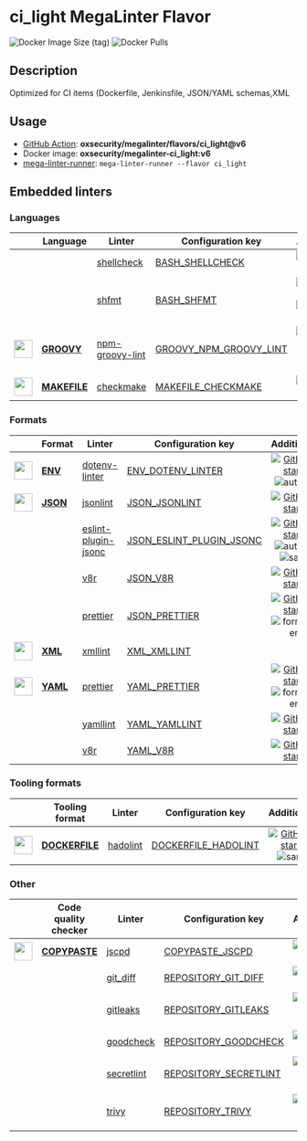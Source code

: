 # ci_light MegaLinter Flavor

![Docker Image Size (tag)](https://img.shields.io/docker/image-size/oxsecurity/megalinter-ci_light/v6)
![Docker Pulls](https://img.shields.io/docker/pulls/oxsecurity/megalinter-ci_light)

## Description

Optimized for CI items (Dockerfile, Jenkinsfile, JSON/YAML schemas,XML

## Usage

- [GitHub Action](https://oxsecurity.github.io/megalinter/6.7.0/installation/#github-action): **oxsecurity/megalinter/flavors/ci_light@v6**
- Docker image: **oxsecurity/megalinter-ci_light:v6**
- [mega-linter-runner](https://oxsecurity.github.io/megalinter/6.7.0/mega-linter-runner/): `mega-linter-runner --flavor ci_light`

## Embedded linters

### Languages

|                                                                             <!-- -->                                                                              | Language                                                                            | Linter                                                                                               | Configuration key                                                                                           |                                                                                                                     Additional                                                                                                                      |
|:-----------------------------------------------------------------------------------------------------------------------------------------------------------------:|-------------------------------------------------------------------------------------|------------------------------------------------------------------------------------------------------|-------------------------------------------------------------------------------------------------------------|:---------------------------------------------------------------------------------------------------------------------------------------------------------------------------------------------------------------------------------------------------:|
|                                                                   <!-- --> <!-- linter-icon -->                                                                   |                                                                                     | [shellcheck](https://oxsecurity.github.io/megalinter/6.7.0/descriptors/bash_shellcheck/)             | [BASH_SHELLCHECK](https://oxsecurity.github.io/megalinter/6.7.0/descriptors/bash_shellcheck/)               |                                                        [![GitHub stars](https://img.shields.io/github/stars/koalaman/shellcheck?cacheSeconds=3600)](https://github.com/koalaman/shellcheck)                                                         |
|                                                                   <!-- --> <!-- linter-icon -->                                                                   |                                                                                     | [shfmt](https://oxsecurity.github.io/megalinter/6.7.0/descriptors/bash_shfmt/)                       | [BASH_SHFMT](https://oxsecurity.github.io/megalinter/6.7.0/descriptors/bash_shfmt/)                         |                                        [![GitHub stars](https://img.shields.io/github/stars/mvdan/sh?cacheSeconds=3600)](https://github.com/mvdan/sh) ![formatter](https://shields.io/badge/-format-yellow)                                         |
| <img src="https://github.com/oxsecurity/megalinter/raw/main/docs/assets/icons/groovy.ico" alt="" height="32px" class="megalinter-icon"></a> <!-- linter-icon -->  | [**GROOVY**](https://oxsecurity.github.io/megalinter/6.7.0/descriptors/groovy/)     | [npm-groovy-lint](https://oxsecurity.github.io/megalinter/6.7.0/descriptors/groovy_npm_groovy_lint/) | [GROOVY_NPM_GROOVY_LINT](https://oxsecurity.github.io/megalinter/6.7.0/descriptors/groovy_npm_groovy_lint/) | [![GitHub stars](https://img.shields.io/github/stars/nvuillam/npm-groovy-lint?cacheSeconds=3600)](https://github.com/nvuillam/npm-groovy-lint) ![autofix](https://shields.io/badge/-autofix-green) ![sarif](https://shields.io/badge/-SARIF-orange) |
| <img src="https://github.com/oxsecurity/megalinter/raw/main/docs/assets/icons/default.ico" alt="" height="32px" class="megalinter-icon"></a> <!-- linter-icon --> | [**MAKEFILE**](https://oxsecurity.github.io/megalinter/6.7.0/descriptors/makefile/) | [checkmake](https://oxsecurity.github.io/megalinter/6.7.0/descriptors/makefile_checkmake/)           | [MAKEFILE_CHECKMAKE](https://oxsecurity.github.io/megalinter/6.7.0/descriptors/makefile_checkmake/)         |                                                           [![GitHub stars](https://img.shields.io/github/stars/mrtazz/checkmake?cacheSeconds=3600)](https://github.com/mrtazz/checkmake)                                                            |

### Formats

|                                                                            <!-- -->                                                                            | Format                                                                      | Linter                                                                                                     | Configuration key                                                                                               |                                                                                                                          Additional                                                                                                                           |
|:--------------------------------------------------------------------------------------------------------------------------------------------------------------:|-----------------------------------------------------------------------------|------------------------------------------------------------------------------------------------------------|-----------------------------------------------------------------------------------------------------------------|:-------------------------------------------------------------------------------------------------------------------------------------------------------------------------------------------------------------------------------------------------------------:|
| <img src="https://github.com/oxsecurity/megalinter/raw/main/docs/assets/icons/env.ico" alt="" height="32px" class="megalinter-icon"></a> <!-- linter-icon -->  | [**ENV**](https://oxsecurity.github.io/megalinter/6.7.0/descriptors/env/)   | [dotenv-linter](https://oxsecurity.github.io/megalinter/6.7.0/descriptors/env_dotenv_linter/)              | [ENV_DOTENV_LINTER](https://oxsecurity.github.io/megalinter/6.7.0/descriptors/env_dotenv_linter/)               |                           [![GitHub stars](https://img.shields.io/github/stars/dotenv-linter/dotenv-linter?cacheSeconds=3600)](https://github.com/dotenv-linter/dotenv-linter) ![autofix](https://shields.io/badge/-autofix-green)                            |
| <img src="https://github.com/oxsecurity/megalinter/raw/main/docs/assets/icons/json.ico" alt="" height="32px" class="megalinter-icon"></a> <!-- linter-icon --> | [**JSON**](https://oxsecurity.github.io/megalinter/6.7.0/descriptors/json/) | [jsonlint](https://oxsecurity.github.io/megalinter/6.7.0/descriptors/json_jsonlint/)                       | [JSON_JSONLINT](https://oxsecurity.github.io/megalinter/6.7.0/descriptors/json_jsonlint/)                       |                                                                [![GitHub stars](https://img.shields.io/github/stars/prantlf/jsonlint?cacheSeconds=3600)](https://github.com/prantlf/jsonlint)                                                                 |
|                                                                 <!-- --> <!-- linter-icon -->                                                                  |                                                                             | [eslint-plugin-jsonc](https://oxsecurity.github.io/megalinter/6.7.0/descriptors/json_eslint_plugin_jsonc/) | [JSON_ESLINT_PLUGIN_JSONC](https://oxsecurity.github.io/megalinter/6.7.0/descriptors/json_eslint_plugin_jsonc/) | [![GitHub stars](https://img.shields.io/github/stars/ota-meshi/eslint-plugin-jsonc?cacheSeconds=3600)](https://github.com/ota-meshi/eslint-plugin-jsonc) ![autofix](https://shields.io/badge/-autofix-green) ![sarif](https://shields.io/badge/-SARIF-orange) |
|                                                                 <!-- --> <!-- linter-icon -->                                                                  |                                                                             | [v8r](https://oxsecurity.github.io/megalinter/6.7.0/descriptors/json_v8r/)                                 | [JSON_V8R](https://oxsecurity.github.io/megalinter/6.7.0/descriptors/json_v8r/)                                 |                                                                    [![GitHub stars](https://img.shields.io/github/stars/chris48s/v8r?cacheSeconds=3600)](https://github.com/chris48s/v8r)                                                                     |
|                                                                 <!-- --> <!-- linter-icon -->                                                                  |                                                                             | [prettier](https://oxsecurity.github.io/megalinter/6.7.0/descriptors/json_prettier/)                       | [JSON_PRETTIER](https://oxsecurity.github.io/megalinter/6.7.0/descriptors/json_prettier/)                       |                                    [![GitHub stars](https://img.shields.io/github/stars/prettier/prettier?cacheSeconds=3600)](https://github.com/prettier/prettier) ![formatter](https://shields.io/badge/-format-yellow)                                     |
| <img src="https://github.com/oxsecurity/megalinter/raw/main/docs/assets/icons/xml.ico" alt="" height="32px" class="megalinter-icon"></a> <!-- linter-icon -->  | [**XML**](https://oxsecurity.github.io/megalinter/6.7.0/descriptors/xml/)   | [xmllint](https://oxsecurity.github.io/megalinter/6.7.0/descriptors/xml_xmllint/)                          | [XML_XMLLINT](https://oxsecurity.github.io/megalinter/6.7.0/descriptors/xml_xmllint/)                           |                                                                                                                                                                                                                                                               |
| <img src="https://github.com/oxsecurity/megalinter/raw/main/docs/assets/icons/yaml.ico" alt="" height="32px" class="megalinter-icon"></a> <!-- linter-icon --> | [**YAML**](https://oxsecurity.github.io/megalinter/6.7.0/descriptors/yaml/) | [prettier](https://oxsecurity.github.io/megalinter/6.7.0/descriptors/yaml_prettier/)                       | [YAML_PRETTIER](https://oxsecurity.github.io/megalinter/6.7.0/descriptors/yaml_prettier/)                       |                                    [![GitHub stars](https://img.shields.io/github/stars/prettier/prettier?cacheSeconds=3600)](https://github.com/prettier/prettier) ![formatter](https://shields.io/badge/-format-yellow)                                     |
|                                                                 <!-- --> <!-- linter-icon -->                                                                  |                                                                             | [yamllint](https://oxsecurity.github.io/megalinter/6.7.0/descriptors/yaml_yamllint/)                       | [YAML_YAMLLINT](https://oxsecurity.github.io/megalinter/6.7.0/descriptors/yaml_yamllint/)                       |                                                            [![GitHub stars](https://img.shields.io/github/stars/adrienverge/yamllint?cacheSeconds=3600)](https://github.com/adrienverge/yamllint)                                                             |
|                                                                 <!-- --> <!-- linter-icon -->                                                                  |                                                                             | [v8r](https://oxsecurity.github.io/megalinter/6.7.0/descriptors/yaml_v8r/)                                 | [YAML_V8R](https://oxsecurity.github.io/megalinter/6.7.0/descriptors/yaml_v8r/)                                 |                                                                    [![GitHub stars](https://img.shields.io/github/stars/chris48s/v8r?cacheSeconds=3600)](https://github.com/chris48s/v8r)                                                                     |

### Tooling formats

|                                                                               <!-- -->                                                                               | Tooling format                                                                          | Linter                                                                                     | Configuration key                                                                                     |                                                                                    Additional                                                                                     |
|:--------------------------------------------------------------------------------------------------------------------------------------------------------------------:|-----------------------------------------------------------------------------------------|--------------------------------------------------------------------------------------------|-------------------------------------------------------------------------------------------------------|:---------------------------------------------------------------------------------------------------------------------------------------------------------------------------------:|
| <img src="https://github.com/oxsecurity/megalinter/raw/main/docs/assets/icons/dockerfile.ico" alt="" height="32px" class="megalinter-icon"></a> <!-- linter-icon --> | [**DOCKERFILE**](https://oxsecurity.github.io/megalinter/6.7.0/descriptors/dockerfile/) | [hadolint](https://oxsecurity.github.io/megalinter/6.7.0/descriptors/dockerfile_hadolint/) | [DOCKERFILE_HADOLINT](https://oxsecurity.github.io/megalinter/6.7.0/descriptors/dockerfile_hadolint/) | [![GitHub stars](https://img.shields.io/github/stars/hadolint/hadolint?cacheSeconds=3600)](https://github.com/hadolint/hadolint) ![sarif](https://shields.io/badge/-SARIF-orange) |

### Other

|                                                                              <!-- -->                                                                               | Code quality checker                                                                  | Linter                                                                                         | Configuration key                                                                                         |                                                                                        Additional                                                                                         |
|:-------------------------------------------------------------------------------------------------------------------------------------------------------------------:|---------------------------------------------------------------------------------------|------------------------------------------------------------------------------------------------|-----------------------------------------------------------------------------------------------------------|:-----------------------------------------------------------------------------------------------------------------------------------------------------------------------------------------:|
| <img src="https://github.com/oxsecurity/megalinter/raw/main/docs/assets/icons/copypaste.ico" alt="" height="32px" class="megalinter-icon"></a> <!-- linter-icon --> | [**COPYPASTE**](https://oxsecurity.github.io/megalinter/6.7.0/descriptors/copypaste/) | [jscpd](https://oxsecurity.github.io/megalinter/6.7.0/descriptors/copypaste_jscpd/)            | [COPYPASTE_JSCPD](https://oxsecurity.github.io/megalinter/6.7.0/descriptors/copypaste_jscpd/)             |                              [![GitHub stars](https://img.shields.io/github/stars/kucherenko/jscpd?cacheSeconds=3600)](https://github.com/kucherenko/jscpd)                               |
|                                                                    <!-- --> <!-- linter-icon -->                                                                    |                                                                                       | [git_diff](https://oxsecurity.github.io/megalinter/6.7.0/descriptors/repository_git_diff/)     | [REPOSITORY_GIT_DIFF](https://oxsecurity.github.io/megalinter/6.7.0/descriptors/repository_git_diff/)     |                                       [![GitHub stars](https://img.shields.io/github/stars/git/git?cacheSeconds=3600)](https://github.com/git/git)                                        |
|                                                                    <!-- --> <!-- linter-icon -->                                                                    |                                                                                       | [gitleaks](https://oxsecurity.github.io/megalinter/6.7.0/descriptors/repository_gitleaks/)     | [REPOSITORY_GITLEAKS](https://oxsecurity.github.io/megalinter/6.7.0/descriptors/repository_gitleaks/)     |  [![GitHub stars](https://img.shields.io/github/stars/zricethezav/gitleaks?cacheSeconds=3600)](https://github.com/zricethezav/gitleaks) ![sarif](https://shields.io/badge/-SARIF-orange)  |
|                                                                    <!-- --> <!-- linter-icon -->                                                                    |                                                                                       | [goodcheck](https://oxsecurity.github.io/megalinter/6.7.0/descriptors/repository_goodcheck/)   | [REPOSITORY_GOODCHECK](https://oxsecurity.github.io/megalinter/6.7.0/descriptors/repository_goodcheck/)   |                               [![GitHub stars](https://img.shields.io/github/stars/sider/goodcheck?cacheSeconds=3600)](https://github.com/sider/goodcheck)                                |
|                                                                    <!-- --> <!-- linter-icon -->                                                                    |                                                                                       | [secretlint](https://oxsecurity.github.io/megalinter/6.7.0/descriptors/repository_secretlint/) | [REPOSITORY_SECRETLINT](https://oxsecurity.github.io/megalinter/6.7.0/descriptors/repository_secretlint/) | [![GitHub stars](https://img.shields.io/github/stars/secretlint/secretlint?cacheSeconds=3600)](https://github.com/secretlint/secretlint) ![sarif](https://shields.io/badge/-SARIF-orange) |
|                                                                    <!-- --> <!-- linter-icon -->                                                                    |                                                                                       | [trivy](https://oxsecurity.github.io/megalinter/6.7.0/descriptors/repository_trivy/)           | [REPOSITORY_TRIVY](https://oxsecurity.github.io/megalinter/6.7.0/descriptors/repository_trivy/)           |    [![GitHub stars](https://img.shields.io/github/stars/aquasecurity/trivy?cacheSeconds=3600)](https://github.com/aquasecurity/trivy) ![sarif](https://shields.io/badge/-SARIF-orange)    |

